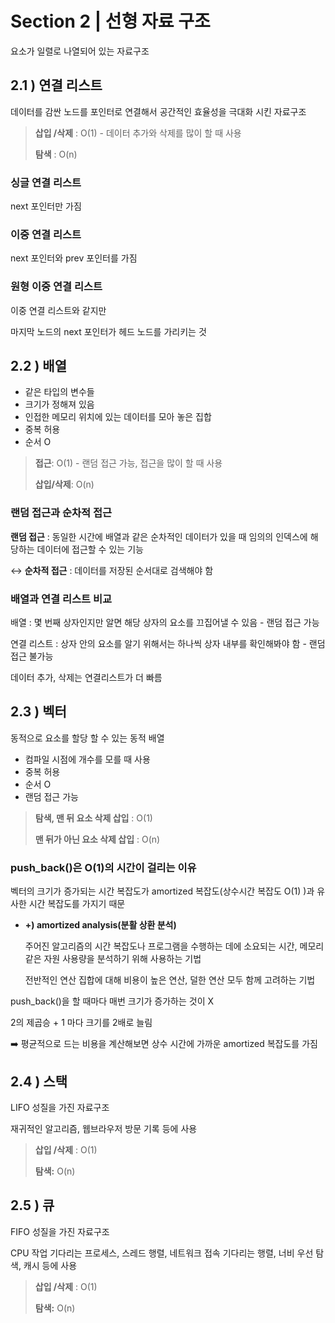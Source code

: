 # Section 2 | 선형 자료 구조

요소가 일렬로 나열되어 있는 자료구조

## 2.1 ) 연결 리스트

데이터를 감싼 노드를 포인터로 연결해서 공간적인 효율성을 극대화 시킨 자료구조

> **삽입 /삭제** : O(1) - 데이터 추가와 삭제를 많이 할 때 사용
> 
> 
> **탐색** : O(n)
> 

### 싱글 연결 리스트

next 포인터만 가짐

### 이중 연결 리스트

next 포인터와 prev 포인터를 가짐

### 원형 이중 연결 리스트

이중 연결 리스트와 같지만

마지막 노드의 next 포인터가 헤드 노드를 가리키는 것

## 2.2 ) 배열

- 같은 타입의 변수들
- 크기가 정해져 있음
- 인접한 메모리 위치에 있는 데이터를 모아 놓은 집합
- 중복 허용
- 순서 O

> **접근**: O(1) - 랜덤 접근 가능, 접근을 많이 할 때 사용
> 
> 
> **삽입/삭제**: O(n)
> 

### 랜덤 접근과 순차적 접근

**랜덤 접근** : 동일한 시간에 배열과 같은 순차적인 데이터가 있을 때 임의의 인덱스에 해당하는 데이터에 접근할 수 있는 기능

↔ **순차적 접근** : 데이터를 저장된 순서대로 검색해야 함

### 배열과 연결 리스트 비교

배열 : 몇 번째 상자인지만 알면 해당 상자의 요소를 끄집어낼 수 있음 - 랜덤 접근 가능

연결 리스트 : 상자 안의 요소를 알기 위해서는 하나씩 상자 내부를 확인해봐야 함 - 랜덤 접근 불가능

데이터 추가, 삭제는 연결리스트가 더 빠름

## 2.3 ) 벡터

동적으로 요소를 할당 할 수 있는 동적 배열

- 컴파일 시점에 개수를 모를 때 사용
- 중복 허용
- 순서 O
- 랜덤 접근 가능

> **탐색, 맨 뒤 요소 삭제 삽입** : O(1)
> 
> 
> **맨 뒤가 아닌 요소 삭제 삽입** : O(n)
> 

### push_back()은 O(1)의 시간이 걸리는 이유

벡터의 크기가 증가되는 시간 복잡도가 amortized 복잡도(상수시간 복잡도 O(1) )과 유사한 시간 복잡도를 가지기 때문 

- **+) amortized analysis(분활 상환 분석)**
    
    주어진 알고리즘의 시간 복잡도나 프로그램을 수행하는 데에 소요되는 시간, 메모리 같은 자원 사용량을 분석하기 위해 사용하는 기법
    
    전반적인 연산 집합에 대해 비용이 높은 연산, 덜한 연산 모두 함께 고려하는 기법
    

push_back()을 할 때마다 매번 크기가 증가하는 것이 X

2의 제곱승 + 1 마다 크기를 2배로 늘림 

➡️ 평균적으로 드는 비용을 계산해보면 상수 시간에 가까운 amortized 복잡도를 가짐

## 2.4 ) 스택

LIFO 성질을 가진 자료구조

재귀적인 알고리즘, 웹브라우저 방문 기록 등에 사용

> **삽입 /삭제** : O(1)
> 
> 
> **탐색:** O(n)
> 

## 2.5 ) 큐

FIFO 성질을 가진 자료구조

CPU 작업 기다리는 프로세스, 스레드 행렬, 네트워크 접속 기다리는 행렬, 너비 우선 탐색, 캐시 등에 사용

> **삽입 /삭제** : O(1)
> 
> 
> **탐색:** O(n)
>
